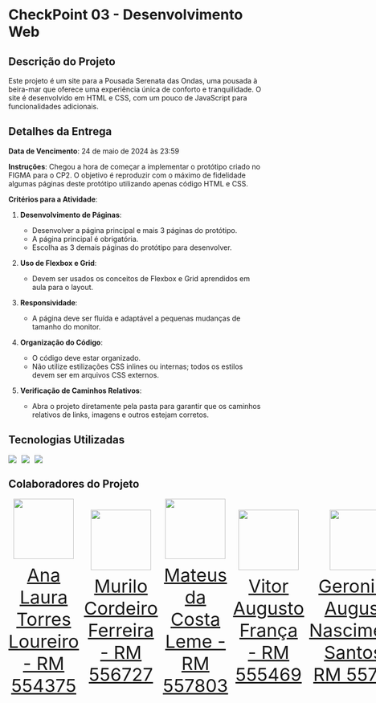 # CheckPoint 03 - Desenvolvimento Web

## Descrição do Projeto

Este projeto é um site para a Pousada Serenata das Ondas, uma pousada à beira-mar que oferece uma experiência única de conforto e tranquilidade. O site é desenvolvido em HTML e CSS, com um pouco de JavaScript para funcionalidades adicionais.

## Detalhes da Entrega

**Data de Vencimento**: 24 de maio de 2024 às 23:59

**Instruções**:
Chegou a hora de começar a implementar o protótipo criado no FIGMA para o CP2. O objetivo é reproduzir com o máximo de fidelidade algumas páginas deste protótipo utilizando apenas código HTML e CSS.

**Critérios para a Atividade**:

1. **Desenvolvimento de Páginas**:
   - Desenvolver a página principal e mais 3 páginas do protótipo.
   - A página principal é obrigatória.
   - Escolha as 3 demais páginas do protótipo para desenvolver.

2. **Uso de Flexbox e Grid**:
   - Devem ser usados os conceitos de Flexbox e Grid aprendidos em aula para o layout.

3. **Responsividade**:
   - A página deve ser fluída e adaptável a pequenas mudanças de tamanho do monitor.

4. **Organização do Código**:
   - O código deve estar organizado.
   - Não utilize estilizações CSS inlines ou internas; todos os estilos devem ser em arquivos CSS externos.

5. **Verificação de Caminhos Relativos**:
   - Abra o projeto diretamente pela pasta para garantir que os caminhos relativos de links, imagens e outros estejam corretos.

## Tecnologias Utilizadas

<div style="display:flex;flex-direction:row">
  <a href="https://www.google.com/search?q=html5" target="_blank" style="margin-right:10px"><img src="https://img.shields.io/badge/HTML-239120?style=for-the-badge&logo=html5&labelColor=orange&logoColor=white&color=8c3b0d"></a>
  <a href="https://www.google.com/search?q=css+3" target="_blank" style="margin-right:10px"><img src="https://img.shields.io/badge/CSS-239120?&style=for-the-badge&logo=css3&labelColor=blue&color=3b509c"></a>
  <a href="https://www.google.com/search?q=javascript" target="_blank" style="margin-right:10px"><img src="https://img.shields.io/badge/JavaScript-F7DF1E?style=for-the-badge&logo=javascript&logoColor=black&labelColor=dbbd25"></a>
</div>

## Colaboradores do Projeto
<div style="display: flex; justify-content: space-between; align-items: center;">
<a href="https://github.com/AnaTorresLoureiro" target="_blank" style="text-align: center; margin-right: 10px;">
<img loading="lazy" src="https://avatars.githubusercontent.com/AnaTorresLoureiro" width=120>
<p style="font-size:min(2vh, 36px); margin-top: 10px;">Ana Laura Torres Loureiro - RM 554375</p>
</a>
<a href="https://github.com/MuriloCngp" target="_blank" style="text-align: center; margin-right: 10px;">
<img loading="lazy" src="https://avatars.githubusercontent.com/MuriloCngp" width=120>
<p style="font-size:min(2vh, 36px); margin-top: 10px;">Murilo Cordeiro Ferreira - RM 556727</p>
</a>
<a href="https://github.com/MateusLem" target="_blank" style="text-align: center; margin-right: 10px;">
<img loading="lazy" src="https://avatars.githubusercontent.com/MateusLem" width=120>
<p style="font-size:min(2vh, 36px); margin-top: 10px;">Mateus da Costa Leme - RM 557803</p>
</a>
<a href="https://github.com/Vitorr-AF" target="_blank" style="text-align: center; margin-right: 10px;">
<img loading="lazy" src="https://avatars.githubusercontent.com/Vitorr-AF" width=120>
<p style="font-size:min(2vh, 36px); margin-top: 10px;">Vitor Augusto França - RM 555469</p>
</a>
<a href="https://github.com/Geronimo-augusto" target="_blank" style="text-align: center; margin-right: 10px;">
<img loading="lazy" src="https://avatars.githubusercontent.com/Geronimo-augusto" width=120>
<p style="font-size:min(2vh, 36px); margin-top: 10px;">Geronimo Augusto Nascimento Santos - RM 557170</p>
</a>
</div>
